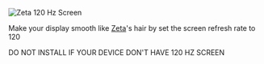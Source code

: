 ![Zeta 120 Hz Screen](https://github.com/user-attachments/assets/69fb084e-396d-4fba-a608-c6e477a18834)

Make your display smooth like [Zeta](https://hololive.hololivepro.com/talents/vestia-zeta/)'s hair by set the screen refresh rate to 120

DO NOT INSTALL IF YOUR DEVICE DON'T HAVE 120 HZ SCREEN
